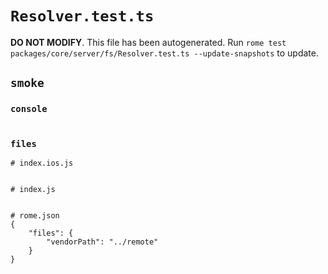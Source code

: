 # `Resolver.test.ts`

**DO NOT MODIFY**. This file has been autogenerated. Run `rome test packages/core/server/fs/Resolver.test.ts --update-snapshots` to update.

## `smoke`

### `console`

```

```

### `files`

```
# index.ios.js


# index.js


# rome.json
{
	"files": {
		"vendorPath": "../remote"
	}
}


```
